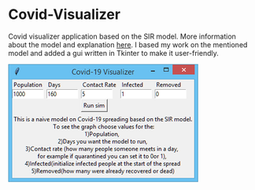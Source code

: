 # Covid-Visualizer

Covid visualizer application based on the SIR model. More information about the model and explanation <a href="https://scipython.com/book/chapter-8-scipy/additional-examples/the-sir-epidemic-model/">here</a>. I based my work on the mentioned model and added a gui written in Tkinter to make it user-friendly.

![](https://github.com/csantor/Covid-Visualizer/blob/master/covid_visualizer.png)

